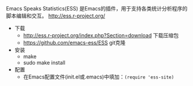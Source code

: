 Emacs Speaks Statistics(ESS) 是Emacs的插件，用于支持各类统计分析程序的脚本编辑和交互。
http://ess.r-project.org/

- 下载 
  - http://ess.r-project.org/index.php?Section=download 下载压缩包
  - https://github.com/emacs-ess/ESS git克隆
- 安装
  - make
  - sudo make install
- 配置
  - 在Emacs配置文件(init.el或.emacs)中填加：`(require 'ess-site)`

